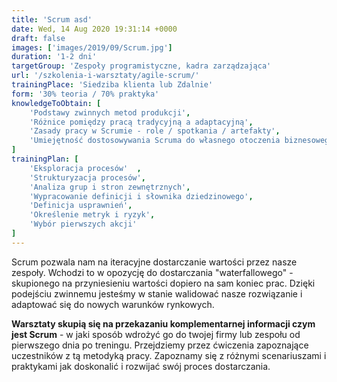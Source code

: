 ```yaml
---
title: 'Scrum asd'
date: Wed, 14 Aug 2020 19:31:14 +0000
draft: false
images: ['images/2019/09/Scrum.jpg']
duration: '1-2 dni'
targetGroup: 'Zespoły programistyczne, kadra zarządzająca'
url: '/szkolenia-i-warsztaty/agile-scrum/'
trainingPlace: 'Siedziba klienta lub Zdalnie'
form: '30% teoria / 70% praktyka'
knowledgeToObtain: [
    'Podstawy zwinnych metod produkcji', 
    'Różnice pomiędzy pracą tradycyjną a adaptacyjną', 
    'Zasady pracy w Scrumie - role / spotkania / artefakty', 
    'Umiejętność dostosowywania Scruma do własnego otoczenia biznesowego'
]
trainingPlan: [
    'Eksploracja procesów'  , 
    'Strukturyzacja procesów', 
    'Analiza grup i stron zewnętrznych',
    'Wypracowanie definicji i słownika dziedzinowego',
    'Definicja usprawnień', 
    'Określenie metryk i ryzyk', 
    'Wybór pierwszych akcji'
]
---
```

Scrum pozwala nam na iteracyjne dostarczanie wartości przez nasze zespoły. Wchodzi to w opozycję do dostarczania "waterfallowego" - skupionego na przyniesieniu wartości dopiero na sam koniec prac. Dzięki podejściu zwinnemu jesteśmy w stanie walidować nasze rozwiązanie i adaptować się do nowych warunków rynkowych.

**Warsztaty skupią się na przekazaniu komplementarnej informacji czym jest Scrum** - w jaki sposób wdrożyć go do twojej firmy lub zespołu od pierwszego dnia po treningu. Przejdziemy przez ćwiczenia zapoznające uczestników z tą metodyką pracy. Zapoznamy się z różnymi scenariuszami i praktykami jak doskonalić i rozwijać swój proces dostarczania.